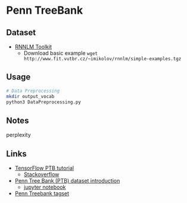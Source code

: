 # Penn TreeBank

## Dataset

* [RNNLM Toolkit](http://www.fit.vutbr.cz/~imikolov/rnnlm/)
  * Download basic example `wget http://www.fit.vutbr.cz/~imikolov/rnnlm/simple-examples.tgz`

## Usage

```sh
# Data Preprocessing
mkdir output_vocab
python3 DataPreprocessing.py
```

## Notes

perplexity

## Links

* [TensorFlow PTB tutorial](https://github.com/tensorflow/models/blob/master/tutorials/rnn/ptb/ptb_word_lm.py)
  * [Stackoverflow](https://stackoverflow.com/questions/40786771/how-to-use-tensorflows-ptb-model-example)
* [Penn Tree Bank (PTB) dataset introduction](https://corochann.com/penn-tree-bank-ptb-dataset-introduction-1456.html)
  * [jupyter notebook](https://github.com/corochann/deep-learning-tutorial-with-chainer/blob/master/src/05_ptb_rnn/ptb/ptb_dataset_introduction.ipynb)
* [Penn Treebank tagset](https://www.sketchengine.eu/penn-treebank-tagset/)
